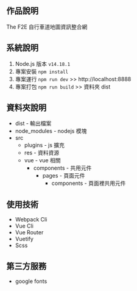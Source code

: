 ## 作品說明

The F2E 自行車道地圖資訊整合網

## 系統說明

1. Node.js 版本 `v14.18.1`
2. 專案安裝 `npm install`
3. 專案運行 `npm run dev` >> http://localhost:8888
4. 專案打包 `npm run build` >> 資料夾 dist

## 資料夾說明

- dist - 輸出檔案
- node_modules - nodejs 模塊
- src
  - plugins - js 擴充
  - res - 資料資源
  - vue - vue 相關
    - components - 共用元件
      - pages - 頁面元件
        - components - 頁面裡共用元件

## 使用技術

- Webpack Cli
- Vue Cli
- Vue Router
- Vuetify
- Scss

## 第三方服務

- google fonts
